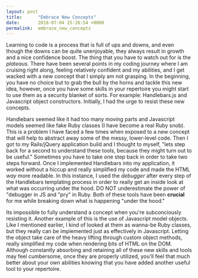 ```yaml
---
layout: post
title:      "Embrace New Concepts"
date:       2018-07-04 15:26:54 +0000
permalink:  embrace_new_concepts
---
```



Learning to code is a process that is full of ups and downs, and even though the downs can be quite unenjoyable, they always result in growth and a nice confidence boost. The thing that you have to watch out for is the *plateaus*. There have been several points in my coding journey where I am cruising right along, feeling relatively confident and my abilities, and I get wacked with a new concept that I simply am not grasping. In the beginning, you have no choice but to grab the bull by the horns and tackle this new idea, however, once you have some skills in your repertoire you might start to use them as a security blanket of sorts. For example: Handlebars.js and Javascript object constructors. Initially, I had the urge to resist these new concepts. 

Handlebars seemed like it had too many moving parts and Javascript models seemed like fake Ruby classes (I have become a real Ruby snob). This is a problem I have faced a few times when exposed to a new concept that will help to abstract away some of the messy, lower-level code. Then I got to my Rails/jQuery application build and I thought to myself, "lets step back for a second to understand these tools, because they might turn out to be useful." Sometimes you have to take one step back in order to take two steps forward. Once I implemented Handlebars into my application, it worked without a hiccup and really simplified my code and made the HTML *way* more readable. In this instance, I used the *debugger* after every step of the Handlebars templating process in order to really get an inside look at what was occurring under the hood. DO NOT underestimate the power of "debugger in JS and "pry" in Ruby. Both of these tools have been **crucial** for me while breaking down what is happening "under the hood."

Its impossible to fully understand a concept when you're subconciously resisting it. Another example of this is the use of Javascript model objects. Like I mentioned earlier, I kind of looked at them as wanna-be Ruby classes, but they really can be implemented just as effectively in Javascript. Letting the object take care of the heavy lifting through custom object methods, really simplified my code when rendering bits of HTML on the DOM. Although constantly absorbing and retaining all of these new skills and tools may feel cumbersome, once they are properly utilized, you'll feel that much better about your own abilities knowing that you have added another useful tool to your repertoire.

